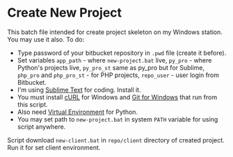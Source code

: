 # Create New Project

This batch file intended for create project skeleton on my Windows station.
You may use it also. To do:
* Type password of your bitbucket repository in `.pwd` file (create it before).
* Set variables `app_path` - where `new-project.bat` live,
`py_pro` - where Python's projects live,
`py_pro_st` same as py_pro but for Sublime,
`php_pro` and `php_pro_st` - for PHP projects,
`repo_user` - user login from Bitbucket.
* I'm using [Sublime Text](https://sublimetext.com/2) for coding. Install it.
* You must install [cURL](https://curl.haxx.se/download.html) for Windows
and [Git for Windows](https://git-scm.com/download/win) that run from this script.
* Also need [Virtual Environment](https://virtualenv.pypa.io/en/stable/) for Python.
* You may set path to `new-project.bat` in system `PATH` variable for using script anywhere.

Script download `new-client.bat` in `repo/client` directory of created project. Run it for set client environment.
